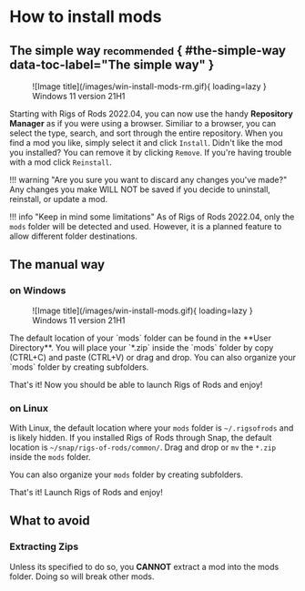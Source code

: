# How to install mods

## The simple way <small>recommended</small> { #the-simple-way data-toc-label="The simple way" }

<figure markdown>
  ![Image title](/images/win-install-mods-rm.gif){ loading=lazy }
  <figcaption>Windows 11 version 21H1</figcaption>
</figure>

Starting with Rigs of Rods 2022.04, you can now use the handy **Repository Manager** as if you were using a browser. Similiar to a browser, you can select the type, search, and sort through the entire repository. When you find a mod you like, simply select it and click `Install`. Didn't like the mod you installed? You can remove it by clicking `Remove`. If you're having trouble with a mod click `Reinstall`.

!!! warning "Are you sure you want to discard any changes you've made?"
	Any changes you make WILL NOT be saved if you decide to uninstall, reinstall, or update a mod.

!!! info "Keep in mind some limitations"
	As of Rigs of Rods 2022.04, only the `mods` folder will be detected and used. However, it is a planned feature to allow different folder destinations.

## The manual way

### on Windows
<figure markdown>
  ![Image title](/images/win-install-mods.gif){ loading=lazy }
  <figcaption>Windows 11 version 21H1</figcaption>
</figure>
The default location of your `mods` folder can be found in the **User Directory**. You will place your `*.zip` inside the `mods` folder by copy (CTRL+C) and paste (CTRL+V) or drag and drop. You can also organize your `mods` folder by creating subfolders.

That's it! Now you should be able to launch Rigs of Rods and enjoy!

### on Linux

With Linux, the default location where your `mods` folder is `~/.rigsofrods` and is likely hidden. If you installed Rigs of Rods through Snap, the default location is `~/snap/rigs-of-rods/common/`. Drag and drop or `mv` the `*.zip` inside the `mods` folder.

You can also organize your `mods` folder by creating subfolders.

That's it! Launch Rigs of Rods and enjoy!

## What to avoid

### Extracting Zips

Unless its specified to do so, you **CANNOT** extract a mod into the mods folder. Doing so will break other mods.